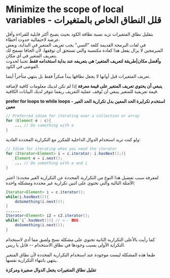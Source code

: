 # Minimize the scope of local variables - قلل النطاق الخاص بالمتغيرات


بتقليل نطاق المتغيرات تزيد نسبة نظافة الكود بحيث يصبح أكثر قابلية للقراءة وأقل عرضة لاحتمالية حدوث أخطاء.\
في لغات البرمجة القديمة كلغة "السي" يجب تعريف المتغير في البداية، وبعض المبرمجين لا يزال يفعل هذا كعادة مكتسبة والتي تستحق أن توقفها، لأن الجافا تسمح لك بتعريف المتغير في أي مكان.\
**وأفضل مكان|طريقة لتعريف المتغير؛ هي بتعريفه عند بداية استخدامه فقط** تجنبا لحدوث الفوضى في الكود.

تعريف المتغيرات قبل أوانها لا يجعل نطاقها يبدأ مبكراً فقط بل ينتهي متأخراً أيضا.

**ينبغي أن يحتوي تعريف المتغير على قيمة معرفة** إذا لم تكن لدينك معلومات كافية لإضافة قيمة تعريفية للمتغير ينبغي أن تُوقف عملية التعريف ريقما تتوفر لديك البيانات الكافية.


**prefer for loops to while loops - استخدم تكرايرة الحد المعين بدل تكرارية الحد الغير معين**

```java
// Preferred idiom for iterating over a collection or array
for (Element e : c){
    ... // Do something with e
}
```

ولو كنت تريد استخدام الدوال الداخلية للمكرر مع التكرارية المحددة العادية:

```java
// Idiom for iterating when you need the iterator
for (Iterator<Element> i = c.iterator; i.hasNext();){
    Element e = i.next();
    ... // Do something with e and i
}
```

لمعرفة سبب تفضيل هذا النوع من التكرارية المحددة عن التكرارية الغير محددة؛ اعتبر الأمثلة التالية والتي تحتوي على اثنين تكرارية غير محددة ومشكلة واحدة:

```java
Iterator<Element> i = c.iterator();
while(i.hasNext()){
    doSomething(i.next());
}
.......
Iterator<Element> i2 = c2.iterator();
while(`i`.hasNext()){ // <-- BUG
    doSomething(i.next());
}
```

كما رأيت بالأعلى التكرارية الثانية تحتوي على مشكلة نسخ ولصق مما أدى لاستخدام التكراية الأولى بسبب وجودها في نطاق الاستخدام -- قابل يا ريس.

طبعا هذه المشكلة ليست موجودة عند استخدام التكرارية المحددة لأن نطاق المتغير ينتهي بانتهاء التكرارية نفسها.


**تقليل نطاق المتغيرات يجعل الدوال صغيرة ومركزة**